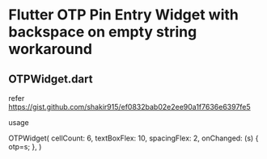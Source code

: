 # Flutter OTP Pin Entry Widget with backspace on empty string workaround

## OTPWidget.dart

refer https://gist.github.com/shakir915/ef0832bab02e2ee90a1f7636e6397fe5

usage

  OTPWidget(
              cellCount: 6,
              textBoxFlex: 10,
              spacingFlex: 2,
              onChanged: (s) {
                otp=s;
              },
            )
